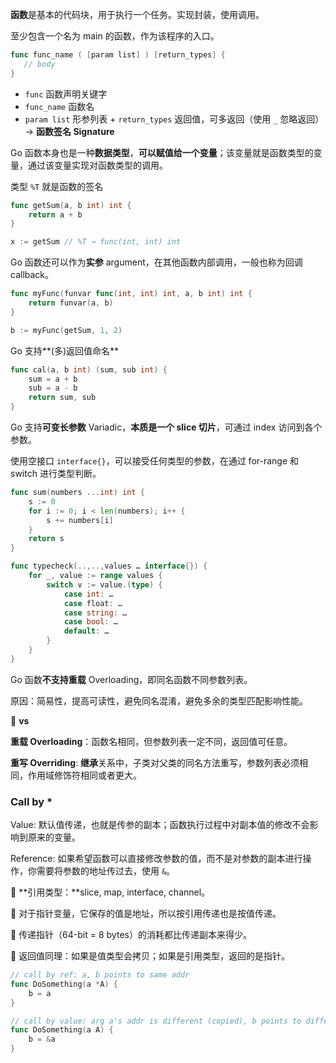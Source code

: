 **函数**是基本的代码块，用于执行一个任务。实现封装，使用调用。

至少包含一个名为 main 的函数，作为该程序的入口。

```go
func func_name ( [param list] ) [return_types] {
   // body
}
```

- `func` 函数声明关键字
- `func_name` 函数名
- `param list` 形参列表 + `return_types` 返回值，可多返回（使用 `_` 忽略返回） → **函数签名 Signature**



Go 函数本身也是一种**数据类型**，**可以赋值给一个变量**；该变量就是函数类型的变量，通过该变量实现对函数类型的调用。

类型 `%T` 就是函数的签名

```go
func getSum(a, b int) int {
	return a + b
}

x := getSum // %T → func(int, int) int
```

Go 函数还可以作为**实参** argument，在其他函数内部调用，一般也称为回调 callback。

```go
func myFunc(funvar func(int, int) int, a, b int) int {
	return funvar(a, b)
}

b := myFunc(getSum, 1, 2)
```

Go 支持**(多)返回值命名**

```go
func cal(a, b int) (sum, sub int) {
	sum = a + b
	sub = a - b
	return sum, sub
}
```

Go 支持**可变长参数** Variadic，**本质是一个 slice 切片**，可通过 index 访问到各个参数。

使用空接口 `interface{}`，可以接受任何类型的参数，在通过 for-range 和 switch 进行类型判断。

```go
func sum(numbers ...int) int {
	s := 0
	for i := 0; i < len(numbers); i++ {
		s += numbers[i]
	}
	return s
}

func typecheck(..,..,values … interface{}) {
    for _, value := range values {
        switch v := value.(type) {
            case int: …
            case float: …
            case string: …
            case bool: …
            default: …
        }
    }
}
```

Go 函数**不支持重载** Overloading，即同名函数不同参数列表。

原因：简易性，提高可读性，避免同名混淆，避免多余的类型匹配影响性能。

:bookmark_tabs: **vs**

**重载 Overloading**：函数名相同，但参数列表一定不同，返回值可任意。

**重写 Overriding**: **继承**关系中，子类对父类的同名方法重写，参数列表必须相同，作用域修饰符相同或者更大。

### Call by *

Value: 默认值传递，也就是传参的副本；函数执行过程中对副本值的修改不会影响到原来的变量。

Reference: 如果希望函数可以直接修改参数的值，而不是对参数的副本进行操作，你需要将参数的地址传过去，使用 `&`。

:bookmark_tabs: **引用类型：**slice, map, interface, channel。

:construction_worker: 对于指针变量，它保存的值是地址，所以按引用传递也是按值传递。

:construction_worker: 传递指针（64-bit = 8 bytes）的消耗都比传递副本来得少。

:construction_worker: 返回值同理：如果是值类型会拷贝；如果是引用类型，返回的是指针。

```go
// call by ref: a, b points to same addr
func DoSomething(a *A) {
	b = a
}

// call by value: arg a's addr is different (copied), b points to different as well.
func DoSomething(a A) {
    b = &a
}
```